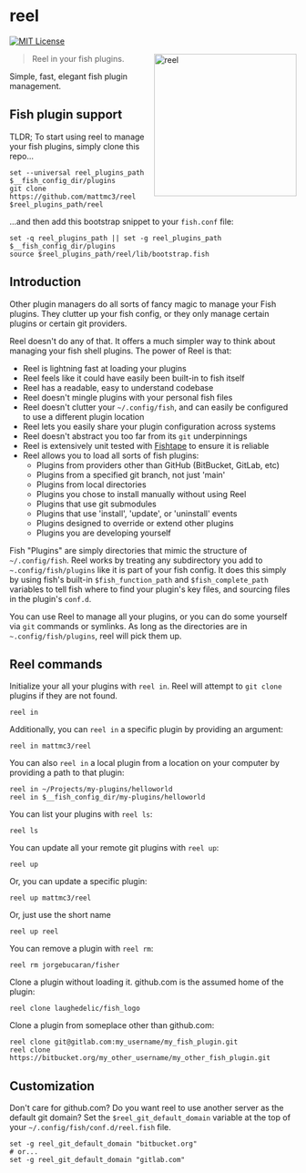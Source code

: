 # reel

[![MIT License](https://img.shields.io/badge/license-MIT-007EC7.svg?style=flat-square)](/LICENSE)

<img align="right"
     width="250"
     alt="reel"
     src="https://raw.githubusercontent.com/mattmc3/reel/resources/img/pexels-brent-keane-1687242.jpg">

> Reel in your fish plugins.

Simple, fast, elegant fish plugin management.

## Fish plugin support

TLDR; To start using reel to manage your fish plugins, simply clone this repo...

```fish
set --universal reel_plugins_path $__fish_config_dir/plugins
git clone https://github.com/mattmc3/reel $reel_plugins_path/reel
```

...and then add this bootstrap snippet to your `fish.conf` file:

```fish
set -q reel_plugins_path || set -g reel_plugins_path $__fish_config_dir/plugins
source $reel_plugins_path/reel/lib/bootstrap.fish
```

## Introduction

Other plugin managers do all sorts of fancy magic to manage your Fish plugins. They
clutter up your fish config, or they only manage certain plugins or certain git
providers.

Reel doesn't do any of that. It offers a much simpler way to think about managing your
fish shell plugins. The power of Reel is that:

- Reel is lightning fast at loading your plugins
- Reel feels like it could have easily been built-in to fish itself
- Reel has a readable, easy to understand codebase
- Reel doesn't mingle plugins with your personal fish files
- Reel doesn't clutter your `~/.config/fish`, and can easily be configured to use
  a different plugin location
- Reel lets you easily share your plugin configuration across systems
- Reel doesn't abstract you too far from its `git` underpinnings
- Reel is extensively unit tested with [Fishtape][fishtape] to ensure it is reliable
- Reel allows you to load all sorts of fish plugins:
  - Plugins from providers other than GitHub (BitBucket, GitLab, etc)
  - Plugins from a specified git branch, not just 'main'
  - Plugins from local directories
  - Plugins you chose to install manually without using Reel
  - Plugins that use git submodules
  - Plugins that use 'install', 'update', or 'uninstall' events
  - Plugins designed to override or extend other plugins
  - Plugins you are developing yourself

Fish "Plugins" are simply directories that mimic the structure of `~/.config/fish`. Reel
works by treating any subdirectory you add to `~.config/fish/plugins` like it is part of
your fish config. It does this simply by using fish's built-in `$fish_function_path` and
`$fish_complete_path` variables to tell fish where to find your plugin's key files, and
sourcing files in the plugin's `conf.d`.

You can use Reel to manage all your plugins, or you can do some yourself via `git`
commands or symlinks. As long as the directories are in `~.config/fish/plugins`, reel
will pick them up.

## Reel commands

Initialize your all your plugins with `reel in`. Reel will attempt to `git clone`
plugins if they are not found.

```fish
reel in
```

Additionally, you can `reel in` a specific plugin by providing an argument:

```fish
reel in mattmc3/reel
```

You can also `reel in` a local plugin from a location on your computer by providing a
path to that plugin:

```fish
reel in ~/Projects/my-plugins/helloworld
reel in $__fish_config_dir/my-plugins/helloworld
```

You can list your plugins with `reel ls`:

```fish
reel ls
```

You can update all your remote git plugins with `reel up`:

```fish
reel up
```

Or, you can update a specific plugin:

```fish
reel up mattmc3/reel
```

Or, just use the short name

```fish
reel up reel
```

You can remove a plugin with `reel rm`:

```fish
reel rm jorgebucaran/fisher
```

Clone a plugin without loading it. github.com is the assumed home of the plugin:

```fish
reel clone laughedelic/fish_logo
```

Clone a plugin from someplace other than github.com:

```fish
reel clone git@gitlab.com:my_username/my_fish_plugin.git
reel clone https://bitbucket.org/my_other_username/my_other_fish_plugin.git
```

## Customization

Don't care for github.com? Do you want reel to use another server as the default git
domain? Set the `$reel_git_default_domain` variable at the top of your
`~/.config/fish/conf.d/reel.fish` file.

```fish
set -g reel_git_default_domain "bitbucket.org"
# or...
set -g reel_git_default_domain "gitlab.com"
```

[fishtape]: https://github.com/jorgebucaran/fishtape/
